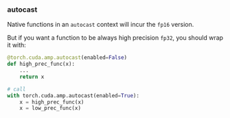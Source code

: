 ### autocast

Native functions in an `autocast` context will incur the `fp16` version.

But if you want a function to be always high precision `fp32`, you should wrap it with:

```python
@torch.cuda.amp.autocast(enabled=False)
def high_prec_func(x):
    ...
    return x

# call 
with torch.cuda.amp.autocast(enabled=True):
    x = high_prec_func(x)
    x = low_prec_func(x)
```

